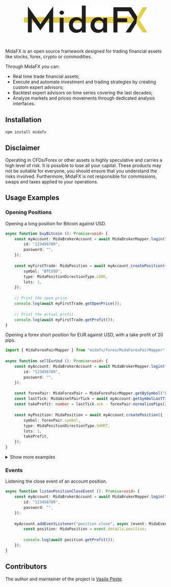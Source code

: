 <p align="center"> 
    <img src="images/logo.svg" alt="" width="390px">
</p>
<br>

MidaFX is an open source framework designed for trading financial assets like stocks, forex, crypto or commodities.

Through MidaFX you can:
- Real time trade financial assets;
- Execute and automate investment and trading strategies by creating custom expert advisors;
- Backtest expert advisors on time series covering the last decades;
- Analyze markets and prices movements through dedicated analysis interfaces.

## Installation
```console
npm install midafx
```

## Disclaimer
Operating in CFDs/Forex or other assets is highly speculative and carries a high level of risk.
It is possible to lose all your capital. These products may not be suitable for everyone,
you should ensure that you understand the risks involved. Furthermore, MidaFX is not responsible for commissions,
swaps and taxes applied to your operations.

## Usage Examples

### Opening Positions
Opening a long position for Bitcoin against USD.
```typescript
async function buyBitcoin (): Promise<void> {
    const myAccount: MidaBrokerAccount = await MidaBrokerMapper.login("BDSwiss", {
        id: "123456789",
        password: "",
    });

    const myFirstTrade: MidaPosition = await myAccount.createPosition({
        symbol: "BTCUSD",
        type: MidaPositionDirectionType.LONG,
        lots: 1,
    });
    
    // Print the open price.
    console.log(await myFirstTrade.getOpenPrice());
    
    // Print the actual profit.
    console.log(await myFirstTrade.getProfit());
}
```

Opening a forex short position for EUR against USD, with a take profit of 20 pips.
```typescript
import { MidaForexPairMapper } from "midafx/forex/MidaForexPairMapper";

async function sellEurUsd (): Promise<void> {
    const myAccount: MidaBrokerAccount = await MidaBrokerMapper.login("BDSwiss", {
        id: "123456789",
        password: "",
    });

    const forexPair: MidaForexPair = MidaForexPairMapper.getBySymbol("EUR/USD");
    const lastTick: MidaAssetPairTick = await myAccount.getSymbolLastTick(forexPair.symbol);
    const takeProfit: number = lastTick.ask - forexPair.normalizePips(20);

    const myPosition: MidaPosition = await myAccount.createPosition({
        symbol: forexPair.symbol,
        type: MidaPositionDirectionType.SHORT,
        lots: 1,
        takeProfit,
    });
}
```

<details><summary>Show more examples</summary>

Opening a short position for Gold against EUR, with a stop loss and take profit.
```typescript
async function sellGold (): Promise<void> {
    const myAccount: MidaBrokerAccount = await MidaBrokerMapper.login("BDSwiss", {
        id: "123456789",
        password: "",
    });

    const myPosition: MidaPosition = await myAccount.createPosition({
        symbol: "XAUEUR",
        type: MidaPositionDirectionType.SHORT,
        lots: 1,
        stopLoss: 1610.00,
        takeProfit: 1587.00,
    });
    
    console.log(await myFirstTrade.getOpenPrice());
}
```

Opening a long position for Apple stock, with a take profit and event listeners.
```typescript
async function buyAppleShares (): Promise<void> {
    const myAccount: MidaBrokerAccount = await MidaBrokerMapper.login("BDSwiss", {
        id: "123456789",
        password: "",
    });

    const myPosition: MidaPosition = await myAccount.createPosition({
        symbol: "#AAPL",
        type: MidaPositionDirectionType.LONG,
        lots: 3,
        takeProfit: 67.90,
        events: {
            async open (event: MidaEvent): Promise<void> {
                console.log("The position is now open!");
                console.log("Open price: " + await myPosition.getOpenPrice());
            },
            async tick (event: MidaEvent): Promise<void> {
                const tick: MidaAssetPairTick = event.details.tick;
                
                // Print the position profit each time there is a movement in the market.
                console.log(await myPosition.getProfit());
            },
        },
    });
    
    console.log(await myFirstTrade.getOpenPrice());
}
```

</details>

### Events
Listening the close event of an account position.
```typescript
async function listenPositionCloseEvent (): Promise<void> {
    const myAccount: MidaBrokerAccount = await MidaBrokerMapper.login("BDSwiss", {
        id: "123456789",
        password: "",
    });

    myAccount.addEventListener("position close", async (event: MidaEvent): Promise<void> => {
        const position: MidaPosition = event.details.position;
        
        console.log(await position.getProfit());
    });
}
```

## Contributors
The author and maintainer of the project is [Vasile Pește](https://github.com/Vasile-Peste).
